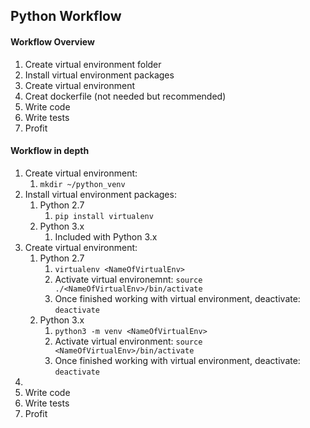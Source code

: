 ## Python Workflow

#### Workflow Overview

1. Create virtual environment folder
2. Install virtual environment packages
3. Create virtual environment
4. Creat dockerfile (not needed but recommended)
5. Write code
6. Write tests
7. Profit

#### Workflow in depth

1. Create virtual environment:
   1. `mkdir ~/python_venv`
2. Install virtual environment packages:
   1. Python 2.7
      1. `pip install virtualenv`
   2. Python 3.x
      1. Included with Python 3.x
3. Create virtual environment:
   1. Python 2.7
      1. `virtualenv <NameOfVirtualEnv>`
      2. Activate virtual environemnt: `source ./<NameOfVirtualEnv>/bin/activate`
      3. Once finished working with virtual environment, deactivate: `deactivate`
   2. Python 3.x
      1. `python3 -m venv <NameOfVirtualEnv>`
      2. Activate virtual environment: `source <NameOfVirtualEnv>/bin/activate`
      3. Once finished working with virtual environment, deactivate: `deactivate`
4. <Unknown>
5. Write code
6. Write tests
7. Profit
